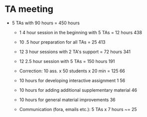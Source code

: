 # TA meeting

* 5 TAs with 90 hours = 450 hours
  * 1 4 hour session in the beginning with 5 TAs = 12 hours   438
  * 10 .5 hour preparation for all TAs = 25                   413
  * 12 3 hour sessions with 2 TA's support = 72 hours         341
  * 12 2.5 hour session with 5 TAs = 150 hours                191
  * Correction: 10 ass. x 50 students x 20 min = 125          66
  
  * 10 hours for developing interactive assignment 1          56
  * 10 hours for adding additional supplementary material     46
  * 10 hours for general material improvements                36

  * Communication (fora, emails etc.): 5 TAs x 7 hours ~= 25   